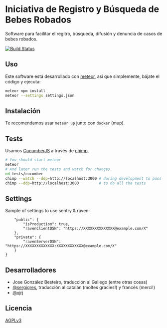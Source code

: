 # Iniciativa de Registro y Búsqueda de Bebes Robados

Software para facilitar el regitro, búsqueda, difusión y denuncia de casos de bebes robados.

[![Build Status](http://ci.comunes.org/buildStatus/icon?job=bebes)](http://ci.comunes.org/job/bebes/)

## Uso

Este software está desarrollado con [meteor](https://www.meteor.com/), así que simplemente, bájate el código y ejecuta:

```bash
meteor npm install
meteor --settings settings.json
```

## Instalación

Te recomendamos usar `meteor up` junto con `docker` (mup).

## Tests

Usamos [CucumberJS](https://github.com/cucumber/cucumber-js) a través de [chimp](https://chimp.readme.io).

```bash
# You should start meteor
meteor
# And later run the tests and watch for changes
cd tests/cucumber
chimp --watch --ddp=http://localhost:3000 # during development to pass only @watch tagged tests
chimp --ddp=http://localhost:3000         # to do all the tests
```

## Settings

Sample of settings to use sentry & raven:

```
    "public": {
        "isProduction": true,
        "ravenClientDSN": "https://XXXXXXXXXXXXXX@example.com/X"
    },
    "private": {
        "ravenServerDSN": "https://XXXXXXXXXXXXX:XXXXXXXXXXXX@example.com/X"
    }
}
```

## Desarrolladores

- Jose González Besteiro, traducción al Gallego (entre otras cosas)
- [@sergigres](https://twitter.com/sergigres), traducción al catalán (moltes gracies!) y francés (merci!)
- [@vjrj](https://github.com/vjrj)


## Licencia

[AGPLv3](https://www.gnu.org/licenses/agpl-3.0.html)
